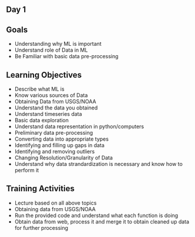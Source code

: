 ## Day 1

Goals
--

- Understanding why ML is important
- Understand role of Data in ML
- Be Familiar with basic data pre-processing

Learning Objectives
--

- Describe what ML is
- Know various sources of Data
- Obtaining Data from USGS/NOAA
- Understand the data you obtained
- Understand timeseries data
- Basic data exploration
- Understand data representation in python/computers
- Preliminary data pre-processing
- Converting data into appropriate types
- Identifying and filling up gaps in data
- Identifying and removing outliers
- Changing Resolution/Granularity of Data
- Understand why data strandardization is necessary and know how to perform it


Training Activities
--

- Lecture based on all above topics
- Obtaining data from USGS/NOAA
- Run the provided code and understand what each function is doing
- Obtain data from web, process it and merge it to obtain cleaned up data for further processing

